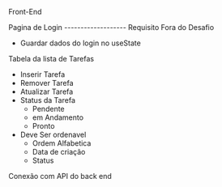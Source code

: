 Front-End

Pagina de Login ------------------- Requisito Fora do Desafio
- Guardar dados do login no useState

Tabela da lista de Tarefas
- Inserir Tarefa
- Remover Tarefa
- Atualizar Tarefa
- Status da Tarefa
  - Pendente
  - em Andamento
  - Pronto
- Deve Ser ordenavel
  - Ordem Alfabetica
  - Data de criação
  - Status

Conexão com API do back end